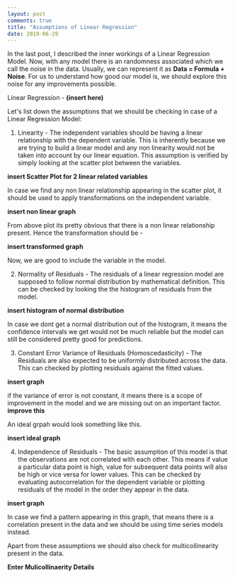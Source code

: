 ```yaml
---
layout: post
comments: true
title: "Assumptions of Linear Regression"
date: 2019-06-29
---
```


In the last post, I described the inner workings of a Linear Regression Model. Now, with any model there is an randomness associated which we call the noise in the data. Usually, we can represent it as **Data = Formula + Noise**. For us to understand how good our model is, we should explore this noise for any improvements possible.

Linear Regression - **(insert here)**

Let's list down the assumptions that we should be checking in case of a Linear Regression Model:
1. Linearity - The independent variables should be having a linear relationship with the dependent variable. This is inherently because we are trying to build a linear model and any non linearity would not be taken into account by our linear equation. This assumption is verified by simply looking at the scatter plot between the variables.

**insert Scatter Plot for 2 linear related variables**

In case we find any non linear relationship appearing in the scatter plot, it should be used to apply transformations on the independent variable.

**insert non linear graph**

From above plot its pretty obvious that there is a non linear relationship present. Hence the transformation should be - 

**insert transformed graph**

Now, we are good to include the variable in the model.

2. Normality of Residuals - The residuals of a linear regression model are supposed to follow normal distribution by mathematical definition. This can be checked by looking the the histogram of residuals from the model. 

**insert histogram of normal distribution**

In case we dont get a normal distribution out of the histogram, it means the confidence intervals we get would not be much reliable but the model can still be considered pretty good for predictions.

3. Constant Error Variance of Residuals (Homoscedasticity) - The Residuals are also expected to be uniformly distributed across the data. This can checked by plotting residuals against the fitted values.

**insert graph**

if the variance of error is not constant, it means there is a scope of improvement in the model and we are missing out on an important factor. **improve this**

An ideal grpah would look something like this.

**insert ideal graph**

4. Independence of Residuals - The basic assumption of this model is that the observations are not correlated with each other. This means if value a particular data point is high, value for subsequent data points will also be high or vice versa for lower values. This can be checked by evaluating autocorrelation for the dependent variable or plotting residuals of the model in the order they appear in the data.

**insert graph**

In case we find a pattern appearing in this graph, that means there is a correlation present in the data and we should be using time series models instead.

Apart from these assumptions we should also check for multicollinearity present in the data.

**Enter Mulicollinaerity Details**


